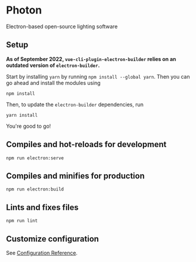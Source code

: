 # Photon
Electron-based open-source lighting software

## Setup
**As of September 2022, `vue-cli-plugin-electron-builder` relies on an outdated version of `electron-builder`.**

Start by installing `yarn` by running `npm install --global yarn`. Then you can go ahead and install the modules using 
```
npm install
``` 
Then, to update the `electron-builder` dependencies, run
```
yarn install
```
You're good to go!

## Compiles and hot-reloads for development
```
npm run electron:serve
```

## Compiles and minifies for production
```
npm run electron:build
```

## Lints and fixes files
```
npm run lint
```

## Customize configuration
See [Configuration Reference](https://cli.vuejs.org/config/).
